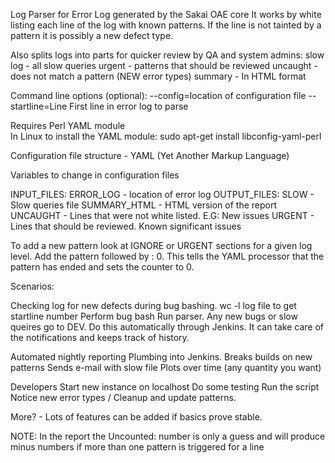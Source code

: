 Log Parser for Error Log generated by the Sakai OAE core
It works by white listing each line of the log with known patterns.
If the line is not tainted by a pattern it is possibly a new defect type.


Also splits logs into parts for quicker review by QA and system admins:
    slow log - all slow queries
    urgent - patterns that should be reviewed
    uncaught - does not match a pattern (NEW error types)
    summary  - In HTML format

Command line options (optional):
   --config=location of configuration file
   --startline=Line First line in error log to parse

Requires Perl YAML module   
In Linux to install the YAML module:
sudo apt-get install libconfig-yaml-perl

Configuration file structure - YAML (Yet Another Markup Language)

Variables to change in configuration files

INPUT_FILES:
  ERROR_LOG - location of error log
OUTPUT_FILES:
  SLOW - Slow queries file
  SUMMARY_HTML - HTML version of the report
  UNCAUGHT - Lines that were not white listed. E.G: New issues
  URGENT - Lines that should be reviewed. Known significant issues


To add a new pattern look at IGNORE or URGENT sections for a given log level. Add the pattern
followed by : 0. This tells the YAML processor that the pattern has ended and sets the counter to 0.

Scenarios:

Checking log for new defects during bug bashing.
   wc -l log file to get startline number
   Perform bug bash
   Run parser. Any new bugs or slow queires go to DEV. Do this automatically through Jenkins. It can take care of the notifications and keeps track of history.

Automated nightly reporting
Plumbing into Jenkins. 
    Breaks builds on new patterns
    Sends e-mail with slow file
    Plots over time (any quantity you want)
    
Developers
  Start new instance on localhost
  Do some testing
  Run the script
  Notice new error types / Cleanup and update patterns.
   

More? - Lots of features can be added if basics prove stable.

NOTE: In the report the Uncounted: number is only a guess and will produce minus numbers if more than one pattern is triggered for a line
    
